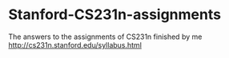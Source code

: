 # Stanford-CS231n-assignments
The answers to the assignments of CS231n finished by me
http://cs231n.stanford.edu/syllabus.html

